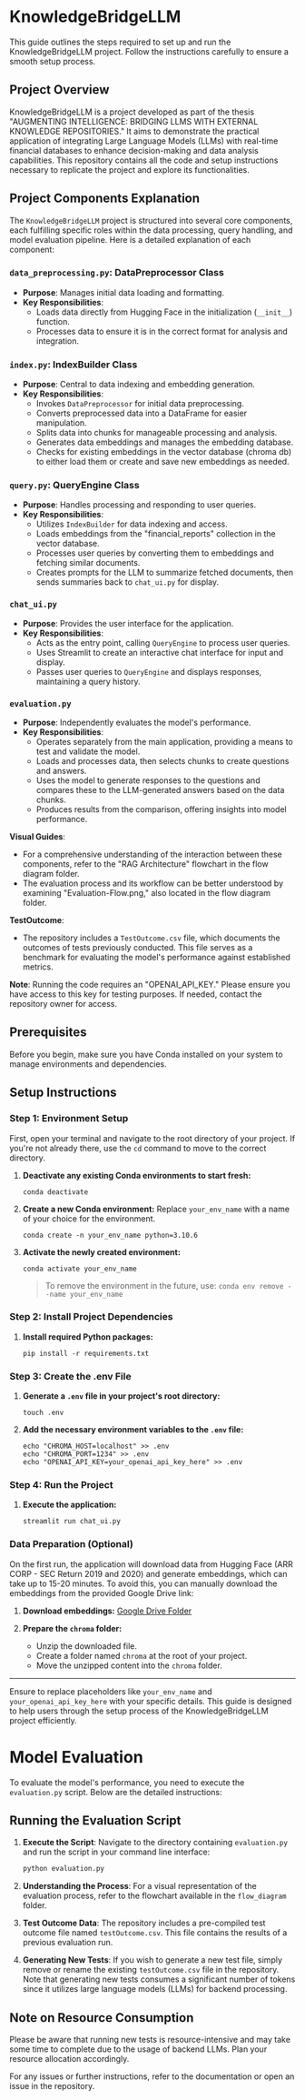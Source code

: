 
# KnowledgeBridgeLLM

This guide outlines the steps required to set up and run the KnowledgeBridgeLLM project. Follow the instructions carefully to ensure a smooth setup process.

## Project Overview
KnowledgeBridgeLLM is a project developed as part of the thesis "AUGMENTING INTELLIGENCE: BRIDGING LLMS WITH EXTERNAL KNOWLEDGE REPOSITORIES." It aims to demonstrate the practical application of integrating Large Language Models (LLMs) with real-time financial databases to enhance decision-making and data analysis capabilities. This repository contains all the code and setup instructions necessary to replicate the project and explore its functionalities.

## Project Components Explanation

The `KnowledgeBridgeLLM` project is structured into several core components, each fulfilling specific roles within the data processing, query handling, and model evaluation pipeline. Here is a detailed explanation of each component:

### `data_preprocessing.py`: DataPreprocessor Class
- **Purpose**: Manages initial data loading and formatting.
- **Key Responsibilities**:
  - Loads data directly from Hugging Face in the initialization (`__init__`) function.
  - Processes data to ensure it is in the correct format for analysis and integration.

### `index.py`: IndexBuilder Class
- **Purpose**: Central to data indexing and embedding generation.
- **Key Responsibilities**:
  - Invokes `DataPreprocessor` for initial data preprocessing.
  - Converts preprocessed data into a DataFrame for easier manipulation.
  - Splits data into chunks for manageable processing and analysis.
  - Generates data embeddings and manages the embedding database.
  - Checks for existing embeddings in the vector database (chroma db) to either load them or create and save new embeddings as needed.

### `query.py`: QueryEngine Class
- **Purpose**: Handles processing and responding to user queries.
- **Key Responsibilities**:
  - Utilizes `IndexBuilder` for data indexing and access.
  - Loads embeddings from the "financial_reports" collection in the vector database.
  - Processes user queries by converting them to embeddings and fetching similar documents.
  - Creates prompts for the LLM to summarize fetched documents, then sends summaries back to `chat_ui.py` for display.

### `chat_ui.py`
- **Purpose**: Provides the user interface for the application.
- **Key Responsibilities**:
  - Acts as the entry point, calling `QueryEngine` to process user queries.
  - Uses Streamlit to create an interactive chat interface for input and display.
  - Passes user queries to `QueryEngine` and displays responses, maintaining a query history.

### `evaluation.py`
- **Purpose**: Independently evaluates the model's performance.
- **Key Responsibilities**:
  - Operates separately from the main application, providing a means to test and validate the model.
  - Loads and processes data, then selects chunks to create questions and answers.
  - Uses the model to generate responses to the questions and compares these to the LLM-generated answers based on the data chunks.
  - Produces results from the comparison, offering insights into model performance.

**Visual Guides**:
- For a comprehensive understanding of the interaction between these components, refer to the "RAG Architecture" flowchart in the flow diagram folder.
- The evaluation process and its workflow can be better understood by examining "Evaluation-Flow.png," also located in the flow diagram folder.

**TestOutcome**:
- The repository includes a `TestOutcome.csv` file, which documents the outcomes of tests previously conducted. This file serves as a benchmark for evaluating the model's performance against established metrics.

**Note**: Running the code requires an "OPENAI_API_KEY." Please ensure you have access to this key for testing purposes. If needed, contact the repository owner for access.


## Prerequisites

Before you begin, make sure you have Conda installed on your system to manage environments and dependencies.

## Setup Instructions

### Step 1: Environment Setup

First, open your terminal and navigate to the root directory of your project. If you're not already there, use the `cd` command to move to the correct directory.

1. **Deactivate any existing Conda environments to start fresh:**
   ```
   conda deactivate
   ```
   
2. **Create a new Conda environment:**
   Replace `your_env_name` with a name of your choice for the environment.
   ```
   conda create -n your_env_name python=3.10.6
   ```
   
3. **Activate the newly created environment:**
   ```
   conda activate your_env_name
   ```
   
   > To remove the environment in the future, use: `conda env remove --name your_env_name`

### Step 2: Install Project Dependencies

1. **Install required Python packages:**
   ```
   pip install -r requirements.txt
   ```

### Step 3: Create the .env File

1. **Generate a `.env` file in your project's root directory:**
   ```
   touch .env
   ```
   
2. **Add the necessary environment variables to the `.env` file:**
   ```
   echo "CHROMA_HOST=localhost" >> .env
   echo "CHROMA_PORT=1234" >> .env
   echo "OPENAI_API_KEY=your_openai_api_key_here" >> .env
   ```

### Step 4: Run the Project

1. **Execute the application:**
   ```
   streamlit run chat_ui.py
   ```

### Data Preparation (Optional)

On the first run, the application will download data from Hugging Face (ARR CORP - SEC Return 2019 and 2020) and generate embeddings, which can take up to 15-20 minutes. To avoid this, you can manually download the embeddings from the provided Google Drive link:

1. **Download embeddings:**
   [Google Drive Folder](https://drive.google.com/drive/folders/1XF8NZEqZwBMXrM2X4_zx88B0_jyTMUbN?usp=share_link)

2. **Prepare the `chroma` folder:**
   - Unzip the downloaded file.
   - Create a folder named `chroma` at the root of your project.
   - Move the unzipped content into the `chroma` folder.

---

Ensure to replace placeholders like `your_env_name` and `your_openai_api_key_here` with your specific details. This guide is designed to help users through the setup process of the KnowledgeBridgeLLM project efficiently.

# Model Evaluation

To evaluate the model's performance, you need to execute the `evaluation.py` script. Below are the detailed instructions:

## Running the Evaluation Script

1. **Execute the Script**: Navigate to the directory containing `evaluation.py` and run the script in your command line interface:
    ```bash
    python evaluation.py
    ```

2. **Understanding the Process**: For a visual representation of the evaluation process, refer to the flowchart available in the `flow_diagram` folder.

3. **Test Outcome Data**: The repository includes a pre-compiled test outcome file named `testOutcome.csv`. This file contains the results of a previous evaluation run.

4. **Generating New Tests**: If you wish to generate a new test file, simply remove or rename the existing `testOutcome.csv` file in the repository. Note that generating new tests consumes a significant number of tokens since it utilizes large language models (LLMs) for backend processing.

## Note on Resource Consumption

Please be aware that running new tests is resource-intensive and may take some time to complete due to the usage of backend LLMs. Plan your resource allocation accordingly.

For any issues or further instructions, refer to the documentation or open an issue in the repository.

